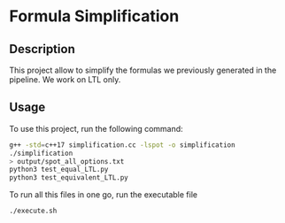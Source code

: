 
# Formula Simplification

## Description 
This project allow to simplify the formulas we previously generated in the pipeline. We work on LTL only. 


## Usage
To use this project, run the following command:
```bash 
g++ -std=c++17 simplification.cc -lspot -o simplification
./simplification
> output/spot_all_options.txt
python3 test_equal_LTL.py
python3 test_equivalent_LTL.py

```

To run all this files in one go, run the executable file 
```
./execute.sh
```